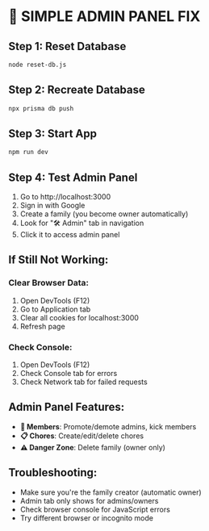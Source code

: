 # 🔧 SIMPLE ADMIN PANEL FIX

## Step 1: Reset Database
```bash
node reset-db.js
```

## Step 2: Recreate Database
```bash
npx prisma db push
```

## Step 3: Start App
```bash
npm run dev
```

## Step 4: Test Admin Panel
1. Go to http://localhost:3000
2. Sign in with Google
3. Create a family (you become owner automatically)
4. Look for "🛠️ Admin" tab in navigation
5. Click it to access admin panel

## If Still Not Working:

### Clear Browser Data:
1. Open DevTools (F12)
2. Go to Application tab
3. Clear all cookies for localhost:3000
4. Refresh page

### Check Console:
1. Open DevTools (F12)
2. Check Console tab for errors
3. Check Network tab for failed requests

## Admin Panel Features:
- **👥 Members**: Promote/demote admins, kick members
- **📋 Chores**: Create/edit/delete chores  
- **⚠️ Danger Zone**: Delete family (owner only)

## Troubleshooting:
- Make sure you're the family creator (automatic owner)
- Admin tab only shows for admins/owners
- Check browser console for JavaScript errors
- Try different browser or incognito mode

